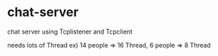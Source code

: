 # chat-server
chat server using Tcplistener and Tcpclient

needs lots of Thread
ex) 14 people => 16 Thread,
    6 people => 8 Thread
